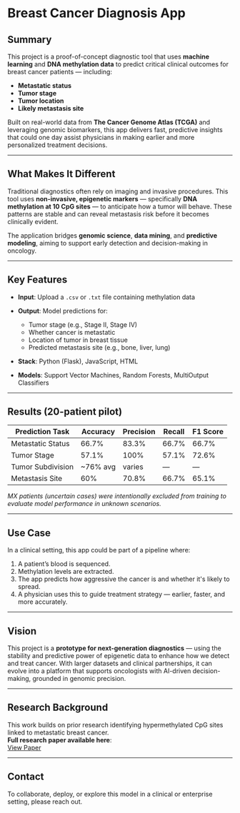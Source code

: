 # Breast Cancer Diagnosis App

## Summary

This project is a proof-of-concept diagnostic tool that uses **machine learning** and **DNA methylation data** to predict critical clinical outcomes for breast cancer patients — including:

- **Metastatic status**
- **Tumor stage**
- **Tumor location**
- **Likely metastasis site**

Built on real-world data from **The Cancer Genome Atlas (TCGA)** and leveraging genomic biomarkers, this app delivers fast, predictive insights that could one day assist physicians in making earlier and more personalized treatment decisions.

---

## What Makes It Different

Traditional diagnostics often rely on imaging and invasive procedures. This tool uses **non-invasive, epigenetic markers** — specifically **DNA methylation at 10 CpG sites** — to anticipate how a tumor will behave. These patterns are stable and can reveal metastasis risk before it becomes clinically evident.

The application bridges **genomic science**, **data mining**, and **predictive modeling**, aiming to support early detection and decision-making in oncology.

---

## Key Features

- **Input**: Upload a `.csv` or `.txt` file containing methylation data
- **Output**: Model predictions for:
  - Tumor stage (e.g., Stage II, Stage IV)
  - Whether cancer is metastatic
  - Location of tumor in breast tissue
  - Predicted metastasis site (e.g., bone, liver, lung)

- **Stack**: Python (Flask), JavaScript, HTML
- **Models**: Support Vector Machines, Random Forests, MultiOutput Classifiers

---

## Results (20-patient pilot)

| Prediction Task       | Accuracy | Precision | Recall | F1 Score |
|------------------------|----------|-----------|--------|----------|
| Metastatic Status      | 66.7%    | 83.3%     | 66.7%  | 66.7%    |
| Tumor Stage            | 57.1%    | 100%      | 57.1%  | 72.6%    |
| Tumor Subdivision      | ~76% avg | varies    | —      | —        |
| Metastasis Site        | 60%      | 70.8%     | 66.7%  | 65.1%    |

*MX patients (uncertain cases) were intentionally excluded from training to evaluate model performance in unknown scenarios.*

---

## Use Case

In a clinical setting, this app could be part of a pipeline where:
1. A patient’s blood is sequenced.
2. Methylation levels are extracted.
3. The app predicts how aggressive the cancer is and whether it's likely to spread.
4. A physician uses this to guide treatment strategy — earlier, faster, and more accurately.

---

## Vision

This project is a **prototype for next-generation diagnostics** — using the stability and predictive power of epigenetic data to enhance how we detect and treat cancer. With larger datasets and clinical partnerships, it can evolve into a platform that supports oncologists with AI-driven decision-making, grounded in genomic precision.

---

## Research Background

This work builds on prior research identifying hypermethylated CpG sites linked to metastatic breast cancer.  
**Full research paper available here**:  
[View Paper](https://www.overleaf.com/read/brgnjsjcgdgw#55609b)

---

## Contact

To collaborate, deploy, or explore this model in a clinical or enterprise setting, please reach out.

